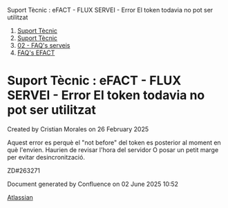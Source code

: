 Suport Tècnic : eFACT - FLUX SERVEI - Error El token todavia no pot ser utilitzat  

1.  [Suport Tècnic](index.md)
2.  [Suport Tècnic](13893782.md)
3.  [02 - FAQ's serveis](26313393.md)
4.  [FAQ's EFACT](30867754.md)

Suport Tècnic : eFACT - FLUX SERVEI - Error El token todavia no pot ser utilitzat
=================================================================================

Created by Cristian Morales on 26 February 2025

Aquest error es perquè el "not before" del token es posterior al moment en què l'envien. Haurien de revisar l'hora del servidor O posar un petit marge per evitar desincronització.

ZD#263271

  

  

Document generated by Confluence on 02 June 2025 10:52

[Atlassian](http://www.atlassian.com/)